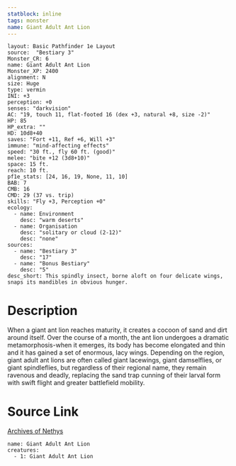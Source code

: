 ```yaml
---
statblock: inline
tags: monster
name: Giant Adult Ant Lion
---
```

```statblock
layout: Basic Pathfinder 1e Layout
source:  "Bestiary 3"
Monster_CR: 6
name: Giant Adult Ant Lion
Monster_XP: 2400
alignment: N
size: Huge
type: vermin
INI: +3
perception: +0
senses: "darkvision"
AC: "19, touch 11, flat-footed 16 (dex +3, natural +8, size -2)"
HP: 85
HP_extra: ""
HD: 10d8+40
saves: "Fort +11, Ref +6, Will +3"
immune: "mind-affecting effects"
speed: "30 ft., fly 60 ft. (good)"
melee: "bite +12 (3d8+10)"
space: 15 ft.
reach: 10 ft.
pf1e_stats: [24, 16, 19, None, 11, 10]
BAB: 7
CMB: 16
CMD: 29 (37 vs. trip)
skills: "Fly +3, Perception +0"
ecology:
  - name: Environment
    desc: "warm deserts"
  - name: Organisation
    desc: "solitary or cloud (2-12)"
    desc: "none"
sources:
  - name: "Bestiary 3"
    desc: "17"
  - name: "Bonus Bestiary"
    desc: "5"
desc_short: This spindly insect, borne aloft on four delicate wings, snaps its mandibles in obvious hunger.
```
# Description
When a giant ant lion reaches maturity, it creates a cocoon of sand and dirt around itself. Over the course of a month, the ant lion undergoes a dramatic metamorphosis-when it emerges, its body has become elongated and thin and it has gained a set of enormous, lacy wings. Depending on the region, giant adult ant lions are often called giant lacewings, giant damselflies, or giant spindleflies, but regardless of their regional name, they remain ravenous and deadly, replacing the sand trap cunning of their larval form with swift flight and greater battlefield mobility.
# Source Link
[Archives of Nethys](https://aonprd.com/MonsterDisplay.aspx?ItemName=Giant%20Adult%20Ant%20Lion)
```encounter-table
name: Giant Adult Ant Lion
creatures:
  - 1: Giant Adult Ant Lion
```
